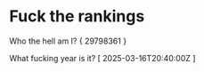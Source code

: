 # Fuck the rankings

Who the hell am I?
{ 29798361 }

What fucking year is it?
[ 2025-03-16T20:40:00Z ]
